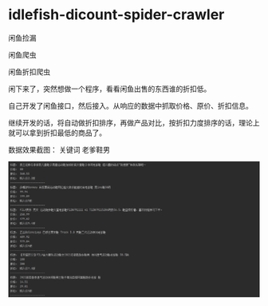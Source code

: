 # idlefish-dicount-spider-crawler

闲鱼捡漏

闲鱼爬虫

闲鱼折扣爬虫

闲下来了，突然想做一个程序，看看闲鱼出售的东西谁的折扣低。

自己开发了闲鱼接口，然后接入。从响应的数据中抓取价格、原价、折扣信息。

继续开发的话，将自动做折扣排序，再做产品对比，按折扣力度排序的话，理论上就可以拿到折扣最低的商品了。


数据效果截图：
关键词 老爹鞋男

![](demo/demo01.png)
